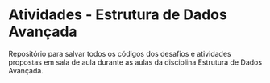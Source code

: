 # Atividades - Estrutura de Dados Avançada
Repositório para salvar todos os códigos dos desafios e atividades propostas em sala de aula durante as aulas da disciplina Estrutura de Dados Avançada.
